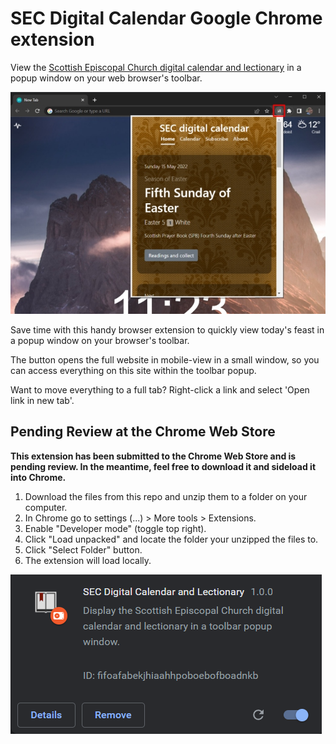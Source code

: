 # SEC Digital Calendar Google Chrome extension

View the [Scottish Episcopal Church digital calendar and lectionary](https://www.seccalendar.org.uk/) in a popup window on your web browser's toolbar.

![screenshot](images/screenshot.jpg)

Save time with this handy browser extension to quickly view today's feast in a popup window on your browser's toolbar.

The button opens the full website in mobile-view in a small window, so you can access everything on this site within the toolbar popup.

Want to move everything to a full tab? Right-click a link and select 'Open link in new tab'.

## Pending Review at the Chrome Web Store

**This extension has been submitted to the Chrome Web Store and is pending review. In the meantime, feel free to download it and sideload it into Chrome.**

1. Download the files from this repo and unzip them to a folder on your computer.
2. In Chrome go to settings (...) > More tools > Extensions.
3. Enable "Developer mode" (toggle top right).
4. Click "Load unpacked" and locate the folder your unzipped the files to.
5. Click "Select Folder" button.
6. The extension will load locally.

![extension](images/screenshot-local-extension.png)